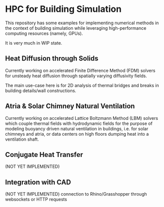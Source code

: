 # HPC for Building Simulation

This repository has some examples for implementing numerical methods in the context of building simulation while leveraging high-performance computing resources (namely, GPUs).

It is very much in WIP state. 

## Heat Diffusion through Solids

Currently working on accelerated Finite Difference Method (FDM) solvers for unsteady heat diffusion through spatially varying diffusivity fields.  

The main use-case here is for 2D analysis of thermal bridges and breaks in building details/wall constructions.  

## Atria & Solar Chimney Natural Ventilation

Currently working on accelerated Lattice Boltzmann Method (LBM) solvers which couple thermal fields with hydrodynamic fields for the purpose of modeling buoyancy driven natural ventilation in buildings, i.e. for solar chimneys and atria, or data centers on high floors dumping heat into a ventilation shaft.

## Conjugate Heat Transfer

(NOT YET IMPLEMENTED)

## Integration with CAD

(NOT YET IMPLEMENTED) connection to Rhino/Grasshopper through websockets or HTTP requests
